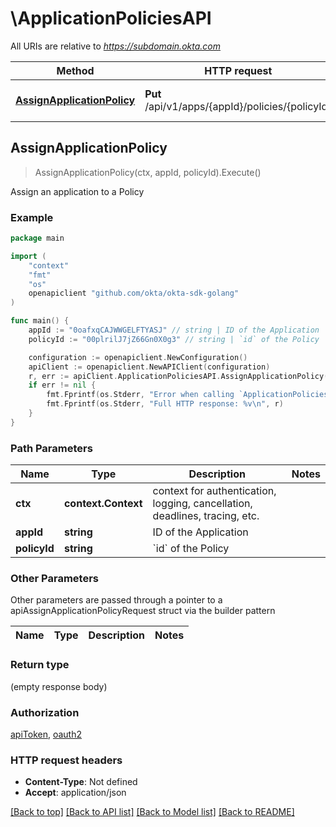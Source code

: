 # \ApplicationPoliciesAPI

All URIs are relative to *https://subdomain.okta.com*

Method | HTTP request | Description
------------- | ------------- | -------------
[**AssignApplicationPolicy**](ApplicationPoliciesAPI.md#AssignApplicationPolicy) | **Put** /api/v1/apps/{appId}/policies/{policyId} | Assign an application to a Policy



## AssignApplicationPolicy

> AssignApplicationPolicy(ctx, appId, policyId).Execute()

Assign an application to a Policy



### Example

```go
package main

import (
    "context"
    "fmt"
    "os"
    openapiclient "github.com/okta/okta-sdk-golang"
)

func main() {
    appId := "0oafxqCAJWWGELFTYASJ" // string | ID of the Application
    policyId := "00plrilJ7jZ66Gn0X0g3" // string | `id` of the Policy

    configuration := openapiclient.NewConfiguration()
    apiClient := openapiclient.NewAPIClient(configuration)
    r, err := apiClient.ApplicationPoliciesAPI.AssignApplicationPolicy(context.Background(), appId, policyId).Execute()
    if err != nil {
        fmt.Fprintf(os.Stderr, "Error when calling `ApplicationPoliciesAPI.AssignApplicationPolicy``: %v\n", err)
        fmt.Fprintf(os.Stderr, "Full HTTP response: %v\n", r)
    }
}
```

### Path Parameters


Name | Type | Description  | Notes
------------- | ------------- | ------------- | -------------
**ctx** | **context.Context** | context for authentication, logging, cancellation, deadlines, tracing, etc.
**appId** | **string** | ID of the Application | 
**policyId** | **string** | &#x60;id&#x60; of the Policy | 

### Other Parameters

Other parameters are passed through a pointer to a apiAssignApplicationPolicyRequest struct via the builder pattern


Name | Type | Description  | Notes
------------- | ------------- | ------------- | -------------



### Return type

 (empty response body)

### Authorization

[apiToken](../README.md#apiToken), [oauth2](../README.md#oauth2)

### HTTP request headers

- **Content-Type**: Not defined
- **Accept**: application/json

[[Back to top]](#) [[Back to API list]](../README.md#documentation-for-api-endpoints)
[[Back to Model list]](../README.md#documentation-for-models)
[[Back to README]](../README.md)

